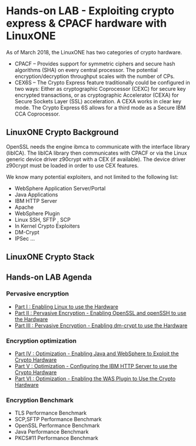 # Hands-on LAB - Exploiting crypto express & CPACF hardware with LinuxONE
As of March 2018, the LinuxONE has two categories of crypto hardware.
- CPACF – Provides support for symmetric ciphers and secure hash algorithms (SHA) on every central processor. The potential encryption/decryption throughput scales with the number of CPs.
- CEX6S – The Crypto Express feature traditionally could be configured in two ways: Either as cryptographic Coprocessor (CEXC) for secure key encrypted transactions, or as cryptographic Accelerator (CEXA) for Secure Sockets Layer (SSL) acceleration. A CEXA works in clear key mode. The Crypto Express 6S allows for a third mode as a Secure IBM CCA Coprocessor.

## LinuxONE Crypto Background
OpenSSL needs the engine ibmca to communicate with the interface library (libICA). The libICA library then communicates with CPACF or via the Linux generic device driver z90crypt with a CEX (if available). The device driver z90crypt must be loaded in order to use CEX features.

We know many potential exploiters, and not limited to the following list:
- WebSphere Application Server/Portal
- Java Applications
- IBM HTTP Server
- Apache
- WebSphere Plugin
- Linux SSH, SFTP , SCP
- In Kernel Crypto Exploiters
- DM-Crypt
- IPSec
...

## LinuxONE Crypto Stack
<crypto stack picture here>
  
## Hands-on LAB Agenda
### Pervasive encryption
- [Part I : Enabling Linux to use the Hardware](https://github.com/guikarai/LinuxONE-crypto-utils/blob/master/part1.md)
- [Part II : Pervasive Encryption - Enabling OpenSSL and openSSH to use the Hardware](https://github.com/guikarai/LinuxONE-crypto-utils/blob/master/part2.md)
- [Part III : Pervasive Encryption - Enabling dm-crypt to use the Hardware](https://github.com/guikarai/LinuxONE-crypto-utils/blob/master/part3.md)
### Encryption optimization
- [Part IV : Optimization - Enabling Java and WebSphere to Exploit the Crypto Hardware](https://github.com/guikarai/LinuxONE-crypto-utils/blob/master/part4.md)
- [Part V : Optimization - Configuring the IBM HTTP Server to use the Crypto Hardware](https://github.com/guikarai/LinuxONE-crypto-utils/blob/master/part5.md)
- [Part VI : Optimization - Enabling the WAS Plugin to Use the Crypto Hardware](https://github.com/guikarai/LinuxONE-crypto-utils/blob/master/part6.md)
### Encryption Benchmark
- TLS Performance Benchmark
- SCP,SFTP Performance Benchmark
- OpenSSL Performance Benchmark
- Java Performance Benchmark
- PKCS#11 Performance Benchmark
